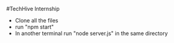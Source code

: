 #TechHive Internship

- Clone all the files
- run "npm start"
- In another terminal run "node server.js" in the same directory
